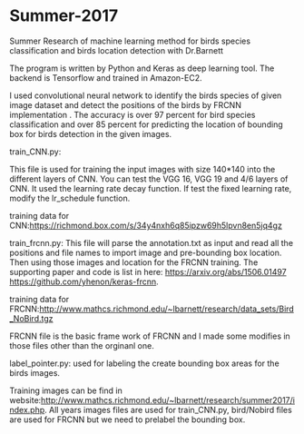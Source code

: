 # Summer-2017

Summer Research of machine learning method for birds species classification and birds location detection with Dr.Barnett

The program is written by Python and Keras as deep learning tool. The backend is Tensorflow and trained in Amazon-EC2.

I used convolutional neural network to identify the birds species of given image dataset and detect the positions of the birds by FRCNN implementation . The accuracy is over 97 percent for bird species classification and over 85 percent for predicting the location of bounding box for birds detection in the given images.

train_CNN.py:

This file is used for training the input images with size 140*140 into the different layers of CNN. You can test the VGG 16, VGG 19 and 4/6 layers of CNN. It used the learning rate decay function. If test the fixed learning rate, modify the lr_schedule function.

training data for CNN:https://richmond.box.com/s/34y4nxh6q85ipzw69h5lpvn8en5jq4gz


train_frcnn.py:
This file will parse the annotation.txt as input and read all the positions and file names to import image and pre-bounding box location. Then using those images and location for the FRCNN training. The supporting paper and code is list in here:
https://arxiv.org/abs/1506.01497 
https://github.com/yhenon/keras-frcnn.

training data for FRCNN:http://www.mathcs.richmond.edu/~lbarnett/research/data_sets/Bird_NoBird.tgz

FRCNN file is the basic frame work of FRCNN and I made some modifies in those files other than the orginanl one.


label_pointer.py: used for labeling the create bounding box areas for the birds images. 


Training images can be find in website:http://www.mathcs.richmond.edu/~lbarnett/research/summer2017/index.php. All years images files are used for train_CNN.py, bird/Nobird files are used for FRCNN but we need to prelabel the bounding box.
